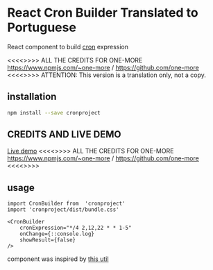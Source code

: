 # React Cron Builder Translated to Portuguese
React component to build [cron](https://ru.wikipedia.org/wiki/Cron) expression

<<<<>>>> ALL THE CREDITS FOR ONE-MORE https://www.npmjs.com/~one-more / https://github.com/one-more <<<<>>>>
ATTENTION: This version is a translation only, not a copy.

## installation
```` bash
npm install --save cronproject
````
## CREDITS AND LIVE DEMO
[Live demo](https://one-more.github.io/react-cron-builder/)
<<<<>>>> ALL THE CREDITS FOR ONE-MORE https://www.npmjs.com/~one-more / https://github.com/one-more <<<<>>>>

## usage
```` ecmascript 6
import CronBuilder from  'cronproject'
import 'cronproject/dist/bundle.css'

<CronBuilder 
    cronExpression="*/4 2,12,22 * * 1-5"
    onChange={::console.log}
    showResult={false}
/>
````

component was inspired by [this util](https://abunchofutils.com/u/computing/cron-format-helper/) 
